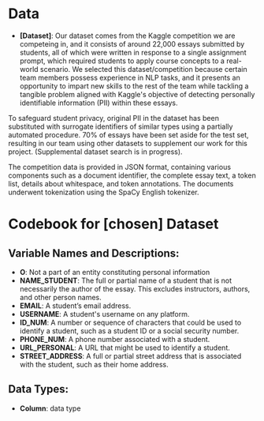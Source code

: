 # Data
-   **[Dataset]**: Our dataset comes from the Kaggle competition we are competeing in, and it consists of around 22,000 essays submitted by students, all of which were written in response to a single assignment prompt, which required students to apply course concepts to a real-world scenario. We selected this dataset/competition because certain team members possess experience in NLP tasks, and it presents an opportunity to impart new skills to the rest of the team while tackling a tangible problem aligned with Kaggle's objective of detecting personally identifiable information (PII) within these essays. 

To safeguard student privacy, original PII in the dataset has been substituted with surrogate identifiers of similar types using a partially automated procedure. 70% of essays have been set aside for the test set, resulting in our team using other datasets to supplement our work for this project. (Supplemental dataset search is in progress).

The competition data is provided in JSON format, containing various components such as a document identifier, the complete essay text, a token list, details about whitespace, and token annotations. The documents underwent tokenization using the SpaCy English tokenizer.

# Codebook for [chosen] Dataset

## Variable Names and Descriptions:

-   **O**: Not a part of an entity constituting personal information
-   **NAME_STUDENT**: The full or partial name of a student that is not necessarily the author of the essay. This excludes instructors, authors, and other person names.
-   **EMAIL**: A student’s email address.
-   **USERNAME**: A student's username on any platform.
-   **ID_NUM**: A number or sequence of characters that could be used to identify a student, such as a student ID or a social security number.
-   **PHONE_NUM**: A phone number associated with a student.
-   **URL_PERSONAL**: A URL that might be used to identify a student.
-   **STREET_ADDRESS**: A full or partial street address that is associated with the student, such as their home address.

## Data Types:

-   **Column**: data type




